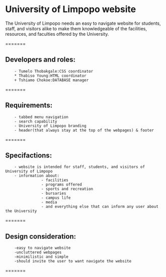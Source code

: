 # University of Limpopo website

The University of Limpopo needs an easy to navigate website for students, staff, and visitors alike to make them knowledgeable of the facilities, resources, and faculties offered by the University.

=======
## Developers and roles:
        - Tumelo Thobakgale:CSS coordinator
        * Thabiso Young:HTML coordinator
        + Tshiamo Chokoe:DATABASE manager
=======
## Requirements:
        - tabbed menu navigation
        - search capability
        - University of Limpopo branding
        - header(that always stay at the top of the webpages) & footer
=======
## Specifactions:
        - website is intended for staff, students, and visitors of University of Limpopo
        - information about: 
                    - facilities
                    - programs offered
                    - sports and recreation
                    - bursaries
                    - campus life
                    - media
                    - and everything else that can inform any user about the University
=======
## Design consideration:
        -easy to navigate website
        -uncluttered webpages
        -minimilistic and simple
        -should invite the user to want navigate the website
        
=======
